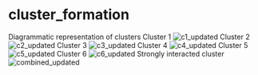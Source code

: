 # cluster_formation
Diagrammatic representation of clusters
Cluster 1
![c1_updated](https://user-images.githubusercontent.com/53253468/154000580-4d0c79bc-2cc3-4dbd-9187-c9fbc32e5187.png)
Cluster 2
![c2_updated](https://user-images.githubusercontent.com/53253468/154001009-1c0ace10-021f-4332-b24a-a16e8de1939d.png)
Cluster 3
![c3_updated](https://user-images.githubusercontent.com/53253468/154001200-dd3e2ca4-04d0-4eee-a170-49d919a4bf72.png)
Cluster 4
![c4_updated](https://user-images.githubusercontent.com/53253468/154001395-2669dae5-096e-460c-a6df-a514dd15fc7d.png)
Cluster 5
![c5_updated](https://user-images.githubusercontent.com/53253468/154001527-e324d987-b022-4618-9bd8-fcdf55137669.png)
Cluster 6
![c6_updated](https://user-images.githubusercontent.com/53253468/154001784-3d3958e6-11a8-4f11-9144-21b0bba0ec7c.png)
Strongly interacted cluster
![combined_updated](https://user-images.githubusercontent.com/53253468/154001933-b212c65d-5c82-4cc1-a0b0-a9187ebf8688.png)

